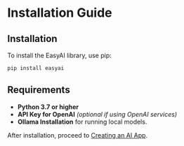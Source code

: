 # Installation Guide

## Installation

To install the EasyAI library, use pip:

```bash
pip install easyai
```

## Requirements
- **Python 3.7 or higher**
- **API Key for OpenAI** *(optional if using OpenAI services)*
- **Ollama Installation** for running local models.

After installation, proceed to [Creating an AI App](./appcreation.md).